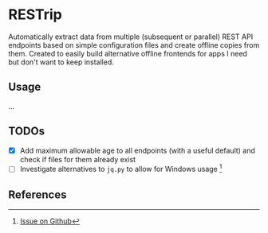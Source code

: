 # RESTrip

Automatically extract data from multiple (subsequent or parallel) REST API endpoints based on simple configuration files and create offline copies from them. Created to easily build alternative offline frontends for apps I need but don't want to keep installed.

## Usage

...

## TODOs

- [x] Add maximum allowable age to all endpoints (with a useful default) and check if files for them already exist
- [ ] Investigate alternatives to `jq.py` to allow for Windows usage [^0]

## References

[^0]: [Issue on Github](https://github.com/mwilliamson/jq.py/issues/20)
